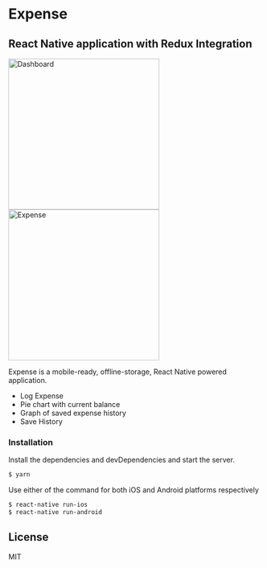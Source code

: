 # Expense
## React Native application with  Redux Integration

<img alt="Dashboard" src="https://mir-cdn.behance.net/v1/rendition/project_modules/max_1200/c27cb192809907.5e5509db57f61.png" width="300"> 
<img alt="Expense" src="https://mir-cdn.behance.net/v1/rendition/project_modules/max_1200/bef09a92809907.5e5509db56e09.png" width="300">



Expense is a mobile-ready, offline-storage, React Native powered application.

  - Log Expense
  - Pie chart with current balance
  - Graph of saved expense history
  - Save History

### Installation

Install the dependencies and devDependencies and start the server.

```sh
$ yarn
```

Use either of the command for both iOS and Android platforms respectively

```sh
$ react-native run-ios
$ react-native run-android
```


License
----

MIT

